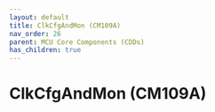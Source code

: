 ```yaml
---
layout: default
title: ClkCfgAndMon (CM109A)
nav_order: 26
parent: MCU Core Components (CDDs)
has_children: true
---
```

# ClkCfgAndMon (CM109A)
